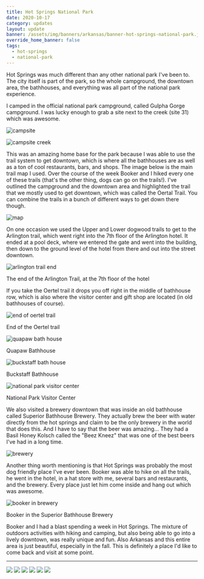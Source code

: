 ```yaml
---
title: Hot Springs National Park
date: 2020-10-17
category: updates
layout: update
banner: /assets/img/banners/arkansas/banner-hot-springs-national-park.jpg
override_home_banner: false
tags:
  - hot-springs
  - national-park
---
```


Hot Springs was much different than any other national park I've been to. The city itself is part of the park, so the whole campground, the downtown area, the bathhouses, and everything was all part of the national park experience.

I camped in the official national park campground, called Gulpha Gorge campground. I was lucky enough to grab a site next to the creek (site 31) which was awesome.

![campsite](/assets/img/updates/arkansas/hot-springs-np/campsite.jpg)

![campsite creek](/assets/img/updates/arkansas/hot-springs-np/campsite-creek.jpg)

This was an amazing home base for the park because I was able to use the trail system to get downtown, which is where all the bathhouses are as well as a ton of cool restaurants, bars, and shops. The image below is the main trail map I used. Over the course of the week Booker and I hiked every one of these trails (that's the other thing, dogs can go on the trails!). I've outlined the campground and the downtown area and highlighted the trail that we mostly used to get downtown, which was called the Oertal Trail. You can combine the trails in a bunch of different ways to get down there though.

![map](/assets/img/updates/arkansas/hot-springs-np/map.jpg)

On one occasion we used the Upper and Lower dogwood trails to get to the Arlington trail, which went right into the 7th floor of the Arlington hotel. It ended at a pool deck, where we entered the gate and went into the building, then down to the ground level of the hotel from there and out into the street downtown.

![arlington trail end](/assets/img/updates/arkansas/hot-springs-np/arlington-trail-end.jpg)
<p class="text-center text-muted">The end of the Arlington Trail, at the 7th floor of the hotel</p>

If you take the Oertel trail it drops you off right in the middle of bathhouse row, which is also where the visitor center and gift shop are located (in old bathhouses of course).

![end of oertel trail](/assets/img/updates/arkansas/hot-springs-np/end-of-trail.jpg)
<p class="text-center text-muted">End of the Oertel trail</p>

![quapaw bath house](/assets/img/updates/arkansas/hot-springs-np/quapaw-bathhouse.jpg)
<p class="text-center text-muted">Quapaw Bathhouse</p>

![buckstaff bath house](/assets/img/updates/arkansas/hot-springs-np/buckstaff-bathhouse.jpg)
<p class="text-center text-muted">Buckstaff Bathhouse</p>

![national park visitor center](/assets/img/updates/arkansas/hot-springs-np/visitor-center.jpg)
<p class="text-center text-muted">National Park Visitor Center</p>

We also visited a brewery downtown that was inside an old bathhouse called Superior Bathhouse Brewery. They actually brew the beer with water directly from the hot springs and claim to be the only brewery in the world that does this. And I have to say that the beer was amazing... They had a Basil Honey Kolsch called the "Beez Kneez" that was one of the best beers I've had in a long time. 

![brewery](/assets/img/updates/arkansas/hot-springs-np/brewery.jpg)

Another thing worth mentioning is that Hot Springs was probably the most dog friendly place I've ever been. Booker was able to hike on all the trails, he went in the hotel, in a hat store with me, several bars and restaurants, and the brewery. Every place just let him come inside and hang out which was awesome.

![booker in brewery](/assets/img/updates/arkansas/hot-springs-np/brewery-booker.jpg)
<p class="text-center text-muted">Booker in the Superior Bathhouse Brewery</p>

Booker and I had a blast spending a week in Hot Springs. The mixture of outdoors activities with hiking and camping, but also being able to go into a lively downtown, was really unique and fun. Also Arkansas and this entire area is just beautiful, especially in the fall. This is definitely a place I'd like to come back and visit at some point.

---

<div class="img-slider">
    <img src="/assets/img/updates/arkansas/hot-springs-np/insta/hot-springs-insta-1.jpg">
    <img src="/assets/img/updates/arkansas/hot-springs-np/insta/hot-springs-insta-2.jpg">
    <img src="/assets/img/updates/arkansas/hot-springs-np/insta/hot-springs-insta-3.jpg">
    <img src="/assets/img/updates/arkansas/hot-springs-np/insta/hot-springs-insta-4.jpg">
    <img src="/assets/img/updates/arkansas/hot-springs-np/insta/hot-springs-insta-5.jpg">
    <img src="/assets/img/updates/arkansas/hot-springs-np/insta/hot-springs-insta-6.jpg">
</div>
